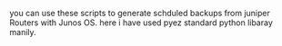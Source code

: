 
you can use these scripts to generate schduled backups from juniper Routers with Junos OS.
here i have used pyez standard python libaray manily.
